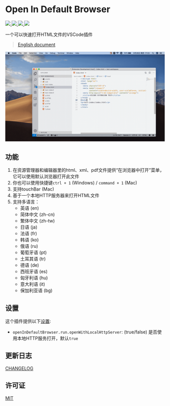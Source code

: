# Open In Default Browser

<a href="https://marketplace.visualstudio.com/items?itemName=peakchen90.open-html-in-browser">
  <img src="https://vsmarketplacebadge.apphb.com/version-short/peakchen90.open-html-in-browser.svg">
</a>
<a href="https://marketplace.visualstudio.com/items?itemName=peakchen90.open-html-in-browser">
  <img src="https://vsmarketplacebadge.apphb.com/installs-short/peakchen90.open-html-in-browser.svg">
</a>
<a href="https://marketplace.visualstudio.com/items?itemName=peakchen90.open-html-in-browser">
  <img src="https://vsmarketplacebadge.apphb.com/downloads-short/peakchen90.open-html-in-browser.svg">
</a>
<a href="https://marketplace.visualstudio.com/items?itemName=peakchen90.open-html-in-browser#review-details">
  <img src="https://vsmarketplacebadge.apphb.com/rating-short/peakchen90.open-html-in-browser.svg">
</a>

一个可以快速打开HTML文件的VSCode插件

> [English document](./README.md)

![preview](./public/preview.gif)


## 功能

1. 在资源管理器和编辑器里的html、xml、pdf文件提供“在浏览器中打开”菜单，它可以使用默认浏览器打开此文件
2. 你也可以使用快捷键`ctrl + 1` (Windows) / `command + 1` (Mac)
3. 支持touchBar (Mac)
4. 基于一个本地HTTP服务器来打开HTML文件
5. 支持多语言：
   - 英语 (en)
   - 简体中文 (zh-cn)
   - 繁体中文 (zh-tw)
   - 日语 (ja)
   - 法语 (fr)
   - 韩语 (ko)
   - 俄语 (ru)
   - 葡萄牙语 (pt)
   - 土耳其语 (tr)
   - 德语 (de)
   - 西班牙语 (es)
   - 匈牙利语 (hu)
   - 意大利语 (it)
   - 保加利亚语 (bg)


## 设置

这个插件提供以下[设置](https://code.visualstudio.com/docs/getstarted/settings):

- `openInDefaultBrowser.run.openWithLocalHttpServer`: (true/false) 是否使用本地HTTP服务打开，默认`true`


## 更新日志

[CHANGELOG](./CHANGELOG.md)


## 许可证

[MIT](./LICENSE)
